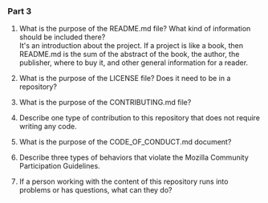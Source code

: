 ### Part 3

1. What is the purpose of the README.md file? What kind of information should be included there?
<br>It's an introduction about the project. If a project is like a book, then README.md is the sum of the abstract of the book, the author, the publisher, where to buy it, and other general information for a reader. 

2. What is the purpose of the LICENSE file? Does it need to be in a repository?

3. What is the purpose of the CONTRIBUTING.md file?

4. Describe one type of contribution to this repository that does not require writing any code.

5. What is the purpose of the CODE_OF_CONDUCT.md document?

6. Describe three types of behaviors that violate the Mozilla Community Participation Guidelines.

7. If a person working with the content of this repository runs into problems or has questions, what can they do?

